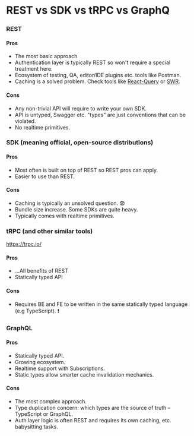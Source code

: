 # REST vs SDK vs tRPC vs GraphQ

### REST 

#### Pros

- The most basic approach
- Authentication layer is typically REST so won't require a special treatment here.
- Ecosystem of testing, QA, editor/IDE plugins etc. tools like Postman.
- Caching is a solved problem. Check tools like [React-Query](https://tanstack.com/query/v3/) or [SWR](https://swr.vercel.app/).

#### Cons

- Any non-trivial API will require to write your own SDK.
- API is untyped, Swagger etc. "types" are just conventions that can be violated.
- No realtime primitives. 

### SDK (meaning official, open-source distributions) 

#### Pros

- Most often is built on top of REST so REST pros can apply.
- Easier to use than REST.

#### Cons

- Caching is typically an unsolved question. :fearful:
- Bundle size increase. Some SDKs are quite heavy.
- Typically comes with realtime primitives.

### tRPC (and other similar tools)

https://trpc.io/
 
#### Pros

- ...All benefits of REST
- Statically typed API

#### Cons

- Requires BE and FE to be written in the same statically typed language (e.g TypeScript). :exclamation:

### GraphQL

#### Pros

- Statically typed API.
- Growing ecosystem.
- Realtime support with Subscriptions.
- Static types allow smarter cache invalidation mechanics.

#### Cons

- The most complex approach.
- Type duplication concern: which types are the source of truth – TypeScript or GraphQL.
- Auth layer logic is often REST and requires its own caching, etc. babysitting tasks.
